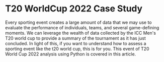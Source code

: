 # T20 WorldCup 2022 Case Study

Every sporting event creates a large amount of data that we may use to evaluate the performance of individuals,
teams, and several game-defining moments. We can leverage the wealth of data collected by the ICC Men's T20 world cup
to provide a summary of the tournament as it has just concluded. In light of this, if you want to understand how 
to assess a sporting event like the t20 world cup, this is for you. This event of T20 World Cup 2022 analysis using Python is covered in this article.
